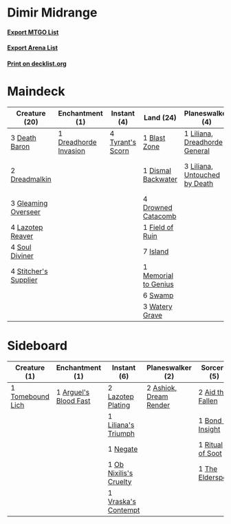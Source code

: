 # Dimir Midrange

#### [Export MTGO List](../collection/Dimir%20Midrange/Dimir%20Midrange.txt)
#### [Export Arena List](../collection/Dimir%20Midrange/Dimir%20Midrange_arena.txt)
#### [Print on decklist.org](http://decklist.org/?deckmain=1%09Blast%20Zone%0A3%09Death%20Baron%0A1%09Dismal%20Backwater%0A1%09Dreadhorde%20Invasion%0A2%09Dreadmalkin%0A4%09Drowned%20Catacomb%0A4%09Duress%0A3%09Enter%20the%20God-Eternals%0A1%09Field%20of%20Ruin%0A3%09Gleaming%20Overseer%0A7%09Island%0A4%09Lazotep%20Reaver%0A1%09Liliana,%20Dreadhorde%20General%0A3%09Liliana,%20Untouched%20by%20Death%0A1%09Memorial%20to%20Genius%0A4%09Soul%20Diviner%0A4%09Stitcher's%20Supplier%0A6%09Swamp%0A4%09Tyrant's%20Scorn%0A3%09Watery%20Grave&deckside=2%09Aid%20the%20Fallen%0A1%09Arguel's%20Blood%20Fast%0A2%09Ashiok,%20Dream%20Render%0A1%09Bond%20of%20Insight%0A2%09Lazotep%20Plating%0A1%09Liliana's%20Triumph%0A1%09Negate%0A1%09Ob%20Nixilis's%20Cruelty%0A1%09Ritual%20of%20Soot%0A1%09The%20Elderspell%0A1%09Tomebound%20Lich%0A1%09Vraska's%20Contempt)
# Maindeck

|                                         Creature (20)                                          |                                        Enchantment (1)                                         |                                        Instant (4)                                        |                                           Land (24)                                           |                                            Planeswalker (4)                                            |                                            Sorcery (7)                                            |
|------------------------------------------------------------------------------------------------|------------------------------------------------------------------------------------------------|-------------------------------------------------------------------------------------------|-----------------------------------------------------------------------------------------------|--------------------------------------------------------------------------------------------------------|---------------------------------------------------------------------------------------------------|
|3 [Death Baron](http://gatherer.wizards.com/Pages/Card/Details.aspx?multiverseid=176430)        |1 [Dreadhorde Invasion](http://gatherer.wizards.com/Pages/Card/Details.aspx?multiverseid=461013)|4 [Tyrant's Scorn](http://gatherer.wizards.com/Pages/Card/Details.aspx?multiverseid=461152)|1 [Blast Zone](http://gatherer.wizards.com/Pages/Card/Details.aspx?multiverseid=461171)        |1 [Liliana, Dreadhorde General](http://gatherer.wizards.com/Pages/Card/Details.aspx?multiverseid=461024)|4 [Duress](http://gatherer.wizards.com/Pages/Card/Details.aspx?multiverseid=14557)                 |
|2 [Dreadmalkin](http://gatherer.wizards.com/Pages/Card/Details.aspx?multiverseid=461014)        |                                                                                                |                                                                                           |1 [Dismal Backwater](http://gatherer.wizards.com/Pages/Card/Details.aspx?multiverseid=420908)  |3 [Liliana, Untouched by Death](http://gatherer.wizards.com/Pages/Card/Details.aspx?multiverseid=447242)|3 [Enter the God-Eternals](http://gatherer.wizards.com/Pages/Card/Details.aspx?multiverseid=461123)|
|3 [Gleaming Overseer](http://gatherer.wizards.com/Pages/Card/Details.aspx?multiverseid=461125)  |                                                                                                |                                                                                           |4 [Drowned Catacomb](http://gatherer.wizards.com/Pages/Card/Details.aspx?multiverseid=430633)  |                                                                                                        |                                                                                                   |
|4 [Lazotep Reaver](http://gatherer.wizards.com/Pages/Card/Details.aspx?multiverseid=461023)     |                                                                                                |                                                                                           |1 [Field of Ruin](http://gatherer.wizards.com/Pages/Card/Details.aspx?multiverseid=435415)     |                                                                                                        |                                                                                                   |
|4 [Soul Diviner](http://gatherer.wizards.com/Pages/Card/Details.aspx?multiverseid=461145)       |                                                                                                |                                                                                           |7 [Island](http://gatherer.wizards.com/Pages/Card/Details.aspx?multiverseid=439857)            |                                                                                                        |                                                                                                   |
|4 [Stitcher's Supplier](http://gatherer.wizards.com/Pages/Card/Details.aspx?multiverseid=447257)|                                                                                                |                                                                                           |1 [Memorial to Genius](http://gatherer.wizards.com/Pages/Card/Details.aspx?multiverseid=443131)|                                                                                                        |                                                                                                   |
|                                                                                                |                                                                                                |                                                                                           |6 [Swamp](http://gatherer.wizards.com/Pages/Card/Details.aspx?multiverseid=439858)             |                                                                                                        |                                                                                                   |
|                                                                                                |                                                                                                |                                                                                           |3 [Watery Grave](http://gatherer.wizards.com/Pages/Card/Details.aspx?multiverseid=405114)      |                                                                                                        |                                                                                                   |


# Sideboard

|                                       Creature (1)                                        |                                        Enchantment (1)                                         |                                           Instant (6)                                           |                                        Planeswalker (2)                                         |                                        Sorcery (5)                                         |
|-------------------------------------------------------------------------------------------|------------------------------------------------------------------------------------------------|-------------------------------------------------------------------------------------------------|-------------------------------------------------------------------------------------------------|--------------------------------------------------------------------------------------------|
|1 [Tomebound Lich](http://gatherer.wizards.com/Pages/Card/Details.aspx?multiverseid=466973)|1 [Arguel's Blood Fast](http://gatherer.wizards.com/Pages/Card/Details.aspx?multiverseid=439316)|2 [Lazotep Plating](http://gatherer.wizards.com/Pages/Card/Details.aspx?multiverseid=460986)     |2 [Ashiok, Dream Render](http://gatherer.wizards.com/Pages/Card/Details.aspx?multiverseid=461155)|2 [Aid the Fallen](http://gatherer.wizards.com/Pages/Card/Details.aspx?multiverseid=461003) |
|                                                                                           |                                                                                                |1 [Liliana's Triumph](http://gatherer.wizards.com/Pages/Card/Details.aspx?multiverseid=461025)   |                                                                                                 |1 [Bond of Insight](http://gatherer.wizards.com/Pages/Card/Details.aspx?multiverseid=460970)|
|                                                                                           |                                                                                                |1 [Negate](http://gatherer.wizards.com/Pages/Card/Details.aspx?multiverseid=423707)              |                                                                                                 |1 [Ritual of Soot](http://gatherer.wizards.com/Pages/Card/Details.aspx?multiverseid=452834) |
|                                                                                           |                                                                                                |1 [Ob Nixilis's Cruelty](http://gatherer.wizards.com/Pages/Card/Details.aspx?multiverseid=461028)|                                                                                                 |1 [The Elderspell](http://gatherer.wizards.com/Pages/Card/Details.aspx?multiverseid=461016) |
|                                                                                           |                                                                                                |1 [Vraska's Contempt](http://gatherer.wizards.com/Pages/Card/Details.aspx?multiverseid=435283)   |                                                                                                 |                                                                                            |

